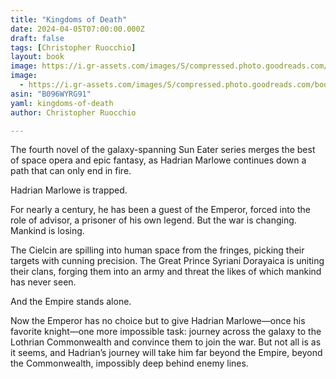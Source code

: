 ```yaml
---
title: "Kingdoms of Death"
date: 2024-04-05T07:00:00.000Z
draft: false
tags: [Christopher Ruocchio]
layout: book
image: https://i.gr-assets.com/images/S/compressed.photo.goodreads.com/books/1634104594l/58420375._SX98_.jpg
image: 
  - https://i.gr-assets.com/images/S/compressed.photo.goodreads.com/books/1634104594l/58420375._SX98_.jpg
asin: "B096WYRG91"
yaml: kingdoms-of-death
author: Christopher Ruocchio

---
```


The fourth novel of the galaxy-spanning Sun Eater series merges the best of space opera and epic fantasy, as Hadrian Marlowe continues down a path that can only end in fire.  
  
Hadrian Marlowe is trapped.  
   
For nearly a century, he has been a guest of the Emperor, forced into the role of advisor, a prisoner of his own legend. But the war is changing. Mankind is losing.  
   
The Cielcin are spilling into human space from the fringes, picking their targets with cunning precision. The Great Prince Syriani Dorayaica is uniting their clans, forging them into an army and threat the likes of which mankind has never seen.  
   
And the Empire stands alone.  
   
Now the Emperor has no choice but to give Hadrian Marlowe—once his favorite knight—one more impossible task: journey across the galaxy to the Lothrian Commonwealth and convince them to join the war. But not all is as it seems, and Hadrian’s journey will take him far beyond the Empire, beyond the Commonwealth, impossibly deep behind enemy lines.